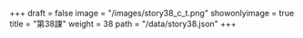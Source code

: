 +++
draft = false 
image = "/images/story38_c_t.png" 
showonlyimage = true 
title = "第38課" 
weight = 38 
path = "/data/story38.json" 
+++
